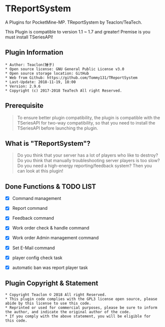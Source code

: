 # TReportSystem
A Plugins for PocketMine-MP. TReportSystem by Teaclon/TeaTech.

This Plugin is compatible to version 1.1 ~ 1.7 and greater! Premise is you must install TSeriesAPI!


## Plugin Information
	* Author: Teaclon(锤子)
	* Open source license: GNU General Public License v3.0
	* Open source storage location: GitHub
	* Web from Github: https://github.com/Tommy131/TReportSystem
	* Last-Update: 2018-11-19, 18:00
	* Version: 2.9.6
    * Copyright (c) 2017-2018 TeaTech All right Reserved.


## Prerequisite
> To ensure better plugin compatibility, the plugin is compatible with the TSeriesAPI for two-way compatibility, so that you need to install the TSeriesAPI before launching the plugin.


## What is "TReportSystem"?
> Do you think that your server has a lot of players who like to destroy? Do you think that manually troubleshooting server players is too slow? Do you need a high-energy reporting/feedback system? Then you can look at this plugin!


## Done Functions & TODO LIST
- [x] Command management
- [x] Report command
- [x] Feedback command
- [x] Work order check & handle command
- [x] Work order Admin management command
- [x] Set E-Mail command
- [x] player config check task
- [x] automatic ban was report player task


## Plugin Copyright & Statement
	* Copyright Teaclon © 2018 All right Reserved.
	* This plugin code complies with the GPL3 license open source, please abide by this license to use this code.
	* Reprinted or used for commercial purposes, please be sure to inform the author, and indicate the original author of the code.
	* If you comply with the above statement, you will be eligible for this code.